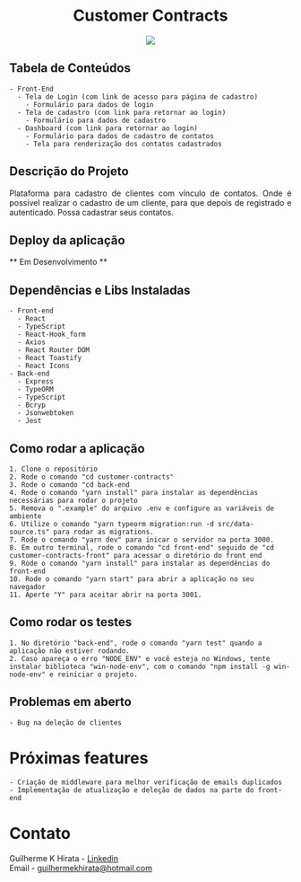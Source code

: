 <h1 align="center"> Customer Contracts </h1>

<p align="center">

<img src="http://img.shields.io/static/v1?label=STATUS&message=EM%20DESENVOLVIMENTO&color=GREEN&style=for-the-badge"/>

</p>

## Tabela de Conteúdos

    - Front-End
      - Tela de Login (com link de acesso para página de cadastro)
        - Formulário para dados de login
      - Tela de cadastro (com link para retornar ao login)
        - Formulário para dados de cadastro
      - Dashboard (com link para retornar ao login)
        - Formulário para dados de cadastro de contatos
        - Tela para renderização dos contatos cadastrados

## Descrição do Projeto

<p align="justify">Plataforma para cadastro de clientes com vínculo de contatos. Onde é possível realizar o cadastro de um cliente, para que depois de registrado e autenticado. Possa cadastrar seus contatos.</p>

## Deploy da aplicação

** Em Desenvolvimento **

## Dependências e Libs Instaladas

    - Front-end
      - React
      - TypeScript
      - React-Hook_form
      - Axios
      - React Router DOM
      - React Toastify
      - React Icons
    - Back-end
      - Express
      - TypeORM
      - TypeScript
      - Bcryp
      - Jsonwebtoken
      - Jest

## Como rodar a aplicação

    1. Clone o repositório
    2. Rode o comando "cd customer-contracts"
    3. Rode o comando "cd back-end
    4. Rode o comando "yarn install" para instalar as dependências necessárias para rodar o projeto
    5. Remova o ".example" do arquivo .env e configure as variáveis de ambiente
    6. Utilize o comando "yarn typeorm migration:run -d src/data-source.ts" para rodar as migrations.
    7. Rode o comando "yarn dev" para inicar o servidor na porta 3000.
    8. Em outro terminal, rode o comando "cd front-end" seguido de "cd customer-contracts-front" para acessar o diretório do front end
    9. Rode o comando "yarn install" para instalar as dependências do front-end
    10. Rode o comando "yarn start" para abrir a aplicação no seu navegador
    11. Aperte "Y" para aceitar abrir na porta 3001.

## Como rodar os testes

    1. No diretório "back-end", rode o comando "yarn test" quando a aplicação não estiver rodando.
    2. Caso apareça o erro "NODE_ENV" e você esteja no Windows, tente instalar biblioteca "win-node-env", com o comando "npm install -g win-node-env" e reiniciar o projeto.

## Problemas em aberto

    - Bug na deleção de clientes

# Próximas features

    - Criação de middleware para melhor verificação de emails duplicados
    - Implementação de atualização e deleção de dados na parte do front-end

# Contato

Guilherme K Hirata - <a href="https://www.linkedin.com/in/guilhermekhirata/" target="_blank">Linkedin</a> <br>
Email - guilhermekhirata@hotmail.com
